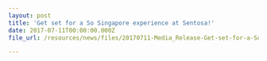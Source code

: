 ```yaml
---
layout: post
title: 'Get set for a So Singapore experience at Sentosa!'
date: 2017-07-11T00:00:00.000Z
file_url: /resources/news/files/20170711-Media_Release-Get-set-for-a-So-Singapore-experience-at-Sentosa.pdf

---
```

